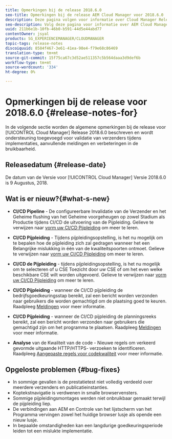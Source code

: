```yaml
---
title: Opmerkingen bij de release 2018.6.0
seo-title: Opmerkingen bij de release AEM Cloud Manager voor 2018.6.0
description: Deze pagina volgen voor informatie over Cloud Manager Release 2018.6.0.
seo-description: Volg deze pagina voor informatie over AEM Cloud Manager Release 2018.6.0.
uuid: 211b6e1b-10fb-46b0-b591-44d5e44abd77
contentOwner: jsyal
products: SG_EXPERIENCEMANAGER/CLOUDMANAGER
topic-tags: release-notes
discoiquuid: 8584f467-3e61-41ea-98e4-f79e68c86469
translation-type: tm+mt
source-git-commit: 15f75ca67c3d52ae511357c5b564daaa3d9def6b
workflow-type: tm+mt
source-wordcount: '334'
ht-degree: 0%

---
```



# Opmerkingen bij de release voor 2018.6.0 {#release-notes-for}

In de volgende sectie worden de algemene opmerkingen bij de release voor [!UICONTROL Cloud Manager] Release 2018.6.0 beschreven en wordt ondersteuning toegevoegd voor validatie van verzenders tijdens implementaties, aanvullende meldingen en verbeteringen in de bruikbaarheid.

## Releasedatum {#release-date}

De datum van de Versie voor [!UICONTROL Cloud Manager] Versie 2018.6.0 is 9 Augustus, 2018.

## Wat is er nieuw?{#what-s-new}

* **CI/CD Pipeline**  - De configureerbare Invalidatie van de Verzender en het Geheime flushing van het Geheime voorgeheugen op zowel Stadium als Productie tijdens CI/CD de uitvoering van de Pijpleiding. Gelieve te verwijzen naar [vorm uw CI/CD Pijpleiding](configuring-pipeline.md) om meer te leren.

* **CI/CD Pijpleiding**  - Tijdens pijpleidingsopstelling, is het nu mogelijk om te bepalen hoe de pijpleiding zich zal gedragen wanneer het een Belangrijke mislukking in één van de kwaliteitspoorten ontmoet. Gelieve te verwijzen naar [vorm uw CI/CD Pijpleiding](configuring-pipeline.md) om meer te leren.

* **CI/CD de Pijpleiding**  - tijdens pijpleidingsopstelling, is het nu mogelijk om te selecteren of u CSE Toezicht door uw CSE of om het even welke beschikbare CSE wilt worden uitgevoerd. Gelieve te verwijzen naar [vorm uw CI/CD Pijpleiding](configuring-pipeline.md) om meer te leren.

* **CI/CD Pijpleiding**  - wanneer de CI/CD pijpleiding de bedrijfsgoedkeuringsstap bereikt, zal een bericht worden verzonden naar gebruikers die worden gemachtigd om de plaatsing goed te keuren. Raadpleeg [Meldingen](notifications.md) voor meer informatie.

* **CI/CD Pijpleiding**  - wanneer de CI/CD pijpleiding de planningsreeks bereikt, zal een bericht worden verzonden naar gebruikers die gemachtigd zijn om het programma te plaatsen. Raadpleeg [Meldingen](notifications.md) voor meer informatie.

* **Analyse**  van de Kwaliteit van de code - Nieuwe regels om verkeerd gevormde uitgaande HTTP/HTTPS- verzoeken te identificeren. Raadpleeg [Aangepaste regels voor codekwaliteit](custom-code-quality-rules.md) voor meer informatie.

## Opgeloste problemen {#bug-fixes}

* In sommige gevallen is de prestatietest niet volledig verdeeld over meerdere verzenders en publicatieinstanties.
* Koptekstnavigatie is verdwenen in smalle browservensters.
* Sommige pijpleidingsmontages werden niet onbruikbaar gemaakt terwijl de pijpleiding liep.
* De verbindingen aan AEM en Controle van het lijstscherm van het Programma vervingen zowel het huidige browser lusje als opende een nieuw lusje.
* In bepaalde omstandigheden kan een langdurige goedkeuringsperiode leiden tot een mislukte implementatie.
